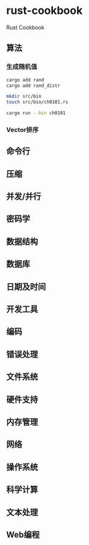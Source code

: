 # rust-cookbook
Rust Cookbook
## 算法

### 生成随机值

```sh
cargo add rand
cargo add rand_distr

mkdir src/bin
touch src/bin/ch0101.rs

cargo run --bin ch0101
```



### Vector排序

## 命令行
## 压缩
## 并发/并行
## 密码学
## 数据结构
## 数据库
## 日期及时间
## 开发工具
## 编码
## 错误处理
## 文件系统
## 硬件支持
## 内存管理
## 网络
## 操作系统
## 科学计算
## 文本处理
## Web编程